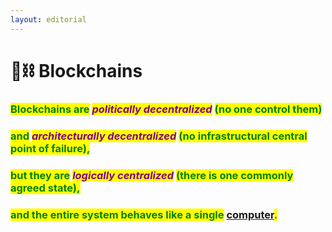 ```yaml
---
layout: editorial
---
```


# 🧱⛓ Blockchains



### <mark style="color:green;">Blockchains are</mark> _<mark style="color:purple;">politically decentralized</mark>_ <mark style="color:green;">(no one control them)</mark>&#x20;

### <mark style="color:green;">and</mark> _<mark style="color:purple;">architecturally decentralized</mark>_ <mark style="color:green;">(no infrastructural central point of failure),</mark>&#x20;

### <mark style="color:green;">but they are</mark> <mark style="color:green;"></mark>_<mark style="color:green;"></mark> <mark style="color:purple;">logically centralized</mark>_ <mark style="color:green;">(there is one commonly agreed state),</mark>

### <mark style="color:green;">and the entire system behaves like a single</mark> [computer](../../algorithms/whats-a-computer.md)<mark style="color:green;">.</mark>



